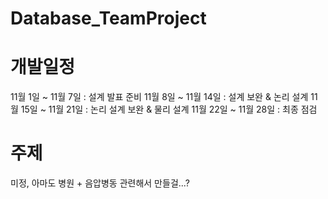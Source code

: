# Database_TeamProject

# 개발일정

11월 1일 ~ 11월 7일 : 설계 발표 준비
11월 8일 ~ 11월 14일 : 설계 보완 & 논리 설계
11월 15일 ~ 11월 21일 : 논리 설계 보완 & 물리 설계
11월 22일 ~ 11월 28일 : 최종 점검

# 주제

미정, 아마도 병원 + 음압병동 관련해서 만들걸...?
